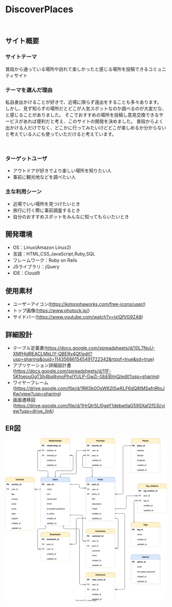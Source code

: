 # DiscoverPlaces
​
## サイト概要
### サイトテーマ
普段から通っている場所や訪れて楽しかったと感じる場所を投稿できるコミュニティサイト
​
### テーマを選んだ理由
私自身出かけることが好きで、近場に限らず遠出をすることも多々あります。
しかし、見ず知らずの場所だとどこが人気スポットなのか調べるのが大変だな、と感じることがありました。
そこでおすすめの場所を投稿し意見交換できるサービスがあれば便利だと考え、このサイトの開発を決めました。
普段からよく出かける人だけでなく、どこかに行ってみたいけどどこが楽しめるか分からないと考えている人にも使っていただけると考えています。

​
### ターゲットユーザ
- アウトドアが好きでより楽しい場所を知りたい人
- 事前に観光地などを調べたい人
​
### 主な利用シーン
- 近場でいい場所を見つけたいとき
- 旅行に行く際に事前調査するとき
- 自分のおすすめスポットをみんなに知ってもらいたいとき

## 開発環境
- OS：Linux(Amazon Linux2)
- 言語：HTML,CSS,JavaScript,Ruby,SQL
- フレームワーク：Ruby on Rails
- JSライブラリ：jQuery
- IDE：Cloud9
​
## 使用素材
- ユーザーアイコン(https://kotonohaworks.com/free-icons/user/)
- トップ画像(https://www.photock.jp/)
- サイドバー(https://www.youtube.com/watch?v=lxIQfVG9ZA8)

## 詳細設計
- テーブル定義書(https://docs.google.com/spreadsheets/d/10L7NuU-XMfHjdREACLMkLIY-QBERv4Qf/edit?usp=sharing&ouid=114356861545491722342&rtpof=true&sd=true)
- アプリケーション詳細設計書(https://docs.google.com/spreadsheets/d/11F-5KfoeouGgTSh4bq8vnoPhxlYULP-GwZi-GbEBImQ/edit?usp=sharing)
- ワイヤーフレーム(https://drive.google.com/file/d/1RK0k0OsW62ISwKLF6dQ8tMSafnRtoJKw/view?usp=sharing)
- 画面遷移図(https://drive.google.com/file/d/1HrQtrSLl0geY1debwtlaG59SXaf2fS3i/view?usp=drive_link)

## ER図

![ER Diagram](https://github.com/takaTWC/discoverplaces/blob/develop/ER.drawio.svg)